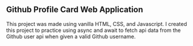 ## Github Profile Card Web Application

This project was made using vanilla HTML, CSS, and Javascript. I created this project to practice using async and await to fetch api data from the Github user api when given a valid Github username. 
